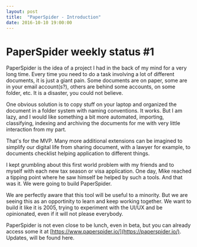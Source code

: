 ```yaml
---
layout: post
title:  "PaperSpider - Introduction"
date: 2016-10-10 19:00:00
---
```


# PaperSpider weekly status #1


PaperSpider is the idea of a project I had in the back of my mind for a very long time. Every time you need to do a task involving a lot of different documents, it is just a giant pain. Some documents are on paper, some are in your email account(s?), others are behind some accounts, on some folder, etc.
It is a disaster, you could not believe.

One obvious solution is to copy stuff on your laptop and organized the document in a folder system with naming conventions. It works. But I am lazy, and I would like something a bit more automated, importing, classifying, indexing and archiving the documents for me with very little interaction from my part.

That's for the MVP. Many more additional extensions can be imagined to simplify our digital life from sharing document, with a lawyer for example, to documents checklist helping application to different things.

I kept grumbling about this first world problem with my friends and to myself with each new tax season or visa application. One day, Mike reached a tipping point where he saw himself be helped by such a tools. And that was it. We were going to build PaperSpider.

We are perfectly aware that this tool will be useful to a minority. But we are seeing this as an opportinity to learn and keep working together. We want to build it like it is 2005, trying to experiment with the UI/UX and be opinionated, even if it will not please everybody.

PaperSpider is not even close to be lunch, even in beta, but you can already access some it at [https://www.paperspider.io/](https://paperspider.io/).
Updates, will be found here.
